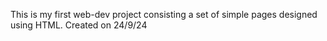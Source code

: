 This is my first web-dev project consisting a set of simple pages designed using HTML.
Created on 24/9/24
